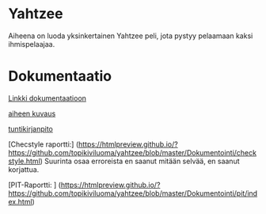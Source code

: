 # Yahtzee
Aiheena on luoda yksinkertainen Yahtzee peli, jota pystyy pelaamaan kaksi ihmispelaajaa.

# Dokumentaatio
[Linkki dokumentaatioon](Dokumentointi/)

[aiheen kuvaus](Dokumentointi/Aihemääritys.md)

[tuntikirjanpito](Dokumentointi/Tuntikirjanpito.md)

[Checstyle raportti:] (https://htmlpreview.github.io/?https://github.com/topikiviluoma/yahtzee/blob/master/Dokumentointi/checkstyle.html) Suurinta osaa erroreista en saanut mitään selvää, en saanut korjattua.

[PIT-Raportti: ] (https://htmlpreview.github.io/?https://github.com/topikiviluoma/yahtzee/blob/master/Dokumentointi/pit/index.html)
